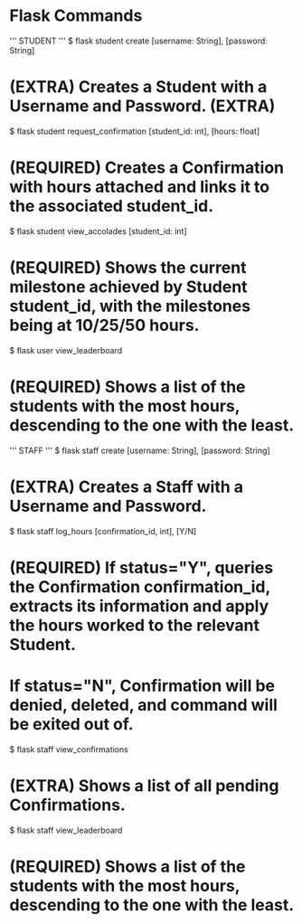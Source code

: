 # Flask Commands

'''
STUDENT
'''
$ flask student create [username: String], [password: String]
# (EXTRA) Creates a Student with a Username and Password. (EXTRA)

$ flask student request_confirmation [student_id: int], [hours: float]
# (REQUIRED) Creates a Confirmation with hours attached and links it to the associated student_id.

$ flask student view_accolades [student_id: int]
# (REQUIRED) Shows the current milestone achieved by Student student_id, with the milestones being at 10/25/50 hours.

$ flask user view_leaderboard
# (REQUIRED) Shows a list of the students with the most hours, descending to the one with the least.

'''
STAFF
'''
$ flask staff create [username: String], [password: String]
# (EXTRA) Creates a Staff with a Username and Password.

$ flask staff log_hours [confirmation_id, int], [Y/N]
# (REQUIRED) If status="Y", queries the Confirmation confirmation_id, extracts its information and apply the hours worked to the relevant Student.
# If status="N", Confirmation will be denied, deleted, and command will be exited out of.

$ flask staff view_confirmations
# (EXTRA) Shows a list of all pending Confirmations.

$ flask staff view_leaderboard
# (REQUIRED) Shows a list of the students with the most hours, descending to the one with the least.
